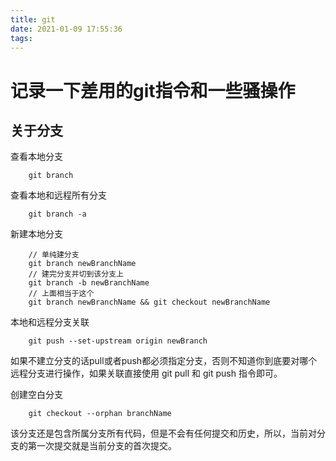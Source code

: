 ```yaml
---
title: git
date: 2021-01-09 17:55:36
tags:
---
```


# 记录一下差用的git指令和一些骚操作

## 关于分支

查看本地分支

```git
    git branch
```

查看本地和远程所有分支

```git
    git branch -a
```

新建本地分支

```git
    // 单纯建分支
    git branch newBranchName
    // 建完分支并切到该分支上
    git branch -b newBranchName
    // 上面相当于这个
    git branch newBranchName && git checkout newBranchName
```

本地和远程分支关联

```git
    git push --set-upstream origin newBranch
```

如果不建立分支的话pull或者push都必须指定分支，否则不知道你到底要对哪个远程分支进行操作，如果关联直接使用 git pull 和 git push 指令即可。

创建空白分支

```git
    git checkout --orphan branchName
```

该分支还是包含所属分支所有代码，但是不会有任何提交和历史，所以，当前对分支的第一次提交就是当前分支的首次提交。
